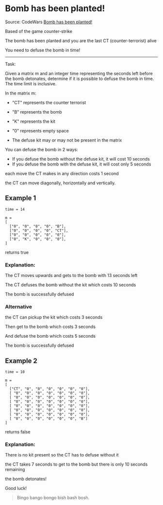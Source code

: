 # Bomb has been planted!

Source: CodeWars [Bomb has been planted!](https://www.codewars.com/kata/6621b92d6d4e8800178449f5/)

Based of the game counter-strike

The bomb has been planted and you are the last CT (counter-terrorist) alive

You need to defuse the bomb in time!

---

Task:

Given a matrix m and an integer time representing the seconds left before the bomb detonates, determine if it is possible to defuse the bomb in time. The time limit is inclusive.

In the matrix m:

- "CT" represents the counter terrorist
- "B" represents the bomb
- "K" represents the kit
- "0" represents empty space

- The defuse kit may or may not be present in the matrix

You can defuse the bomb in 2 ways:

- If you defuse the bomb without the defuse kit, it will cost 10 seconds
- If you defuse the bomb with the defuse kit, it will cost only 5 seconds

each move the CT makes in any direction costs 1 second

the CT can move diagonally, horizontally and vertically.

## Example 1

```text
time = 14

m = 
[
  ["0", "0", "0", "0", "B"],
  ["0", "0", "0", "0", "CT"],
  ["0", "0", "0", "0", "0"],
  ["0", "K", "0", "0", "0"],
]
```

returns true

### Explanation:

The CT moves upwards and gets to the bomb with 13 seconds left

The CT defuses the bomb without the kit which costs 10 seconds

The bomb is successfully defused

### Alternative

the CT can pickup the kit which costs 3 seconds

Then get to the bomb which costs 3 seconds

And defuse the bomb which costs 5 seconds

The bomb is successfully defused

## Example 2

```text
time = 10

m = 
[
  ["CT", "0", "0", "0", "0", "0", "0"],
  [ "0", "0", "0", "0", "0", "0", "0"],
  [ "0", "0", "0", "0", "0", "0", "0"],
  [ "0", "0", "0", "0", "0", "0", "0"],
  [ "0", "0", "0", "0", "0", "0", "0"],
  [ "0", "0", "0", "0", "0", "0", "0"],
  [ "0", "0", "0", "0", "0", "0", "0"],
  [ "0", "0", "0", "0", "0", "0", "B"]
]
```

returns false

### Explanation:

There is no kit present so the CT has to defuse without it

the CT takes 7 seconds to get to the bomb but there is only 10 seconds remaining

the bomb detonates!

Good luck!

> Bingo bango bongo bish bash bosh.
